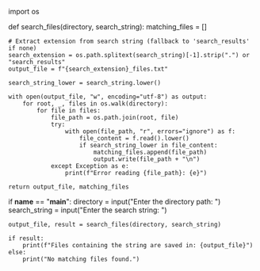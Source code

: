 import os

def search_files(directory, search_string):
    matching_files = []
    
    # Extract extension from search string (fallback to 'search_results' if none)
    search_extension = os.path.splitext(search_string)[-1].strip(".") or "search_results"
    output_file = f"{search_extension}_files.txt"

    search_string_lower = search_string.lower()

    with open(output_file, "w", encoding="utf-8") as output:
        for root, _, files in os.walk(directory):
            for file in files:
                file_path = os.path.join(root, file)
                try:
                    with open(file_path, "r", errors="ignore") as f:
                        file_content = f.read().lower()
                        if search_string_lower in file_content:
                            matching_files.append(file_path)
                            output.write(file_path + "\n")
                except Exception as e:
                    print(f"Error reading {file_path}: {e}")

    return output_file, matching_files

if __name__ == "__main__":
    directory = input("Enter the directory path: ")
    search_string = input("Enter the search string: ")
    
    output_file, result = search_files(directory, search_string)
    
    if result:
        print(f"Files containing the string are saved in: {output_file}")
    else:
        print("No matching files found.")
